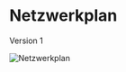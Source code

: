 # Netzwerkplan

Version 1

![Netzwerkplan](https://user-images.githubusercontent.com/44226321/204480730-bee12b23-bbcd-428e-bfbd-aae57a12f634.jpg)
